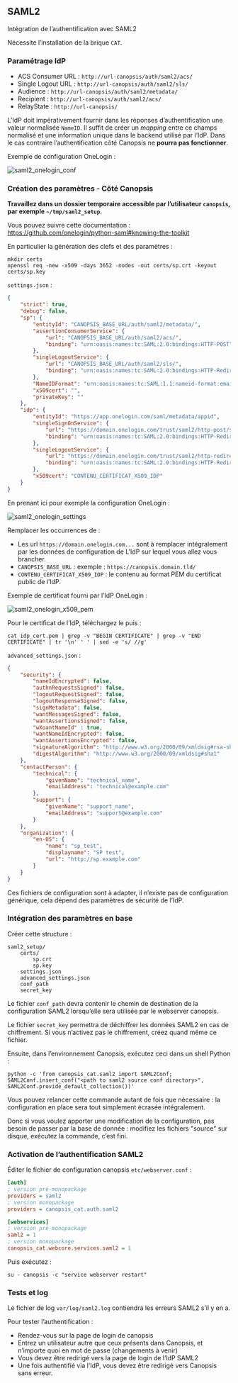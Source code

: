 ## SAML2

Intégration de l’authentification avec SAML2

Nécessite l’installation de la brique `CAT`.

### Paramétrage IdP

 * ACS Consumer URL : `http://url-canopsis/auth/saml2/acs/`
 * Single Logout URL : `http://url-canopsis/auth/saml2/sls/`
 * Audience : `http://url-canopsis/auth/saml2/metadata/`
 * Recipient : `http://url-canopsis/auth/saml2/acs/`
 * RelayState : `http://url-canopsis/`

L’IdP doit impérativement fournir dans les réponses d’authentification une valeur normalisée `NameID`. Il suffit de créer un *mapping* entre ce champs normalisé et une information unique dans le backend utilisé par l’IdP. Dans le cas contraire l’authentification côté Canopsis ne **pourra pas fonctionner**.

Exemple de configuration OneLogin :

![saml2_onelogin_conf](pics/saml2_onelogin_conf.png)

### Création des paramètres - Côté Canopsis

**Travaillez dans un dossier temporaire accessible par l’utilisateur `canopsis`, par exemple `~/tmp/saml2_setup`.**

Vous pouvez suivre cette documentation : https://github.com/onelogin/python-saml#knowing-the-toolkit

En particulier la génération des clefs et des paramètres :

```
mkdir certs
openssl req -new -x509 -days 3652 -nodes -out certs/sp.crt -keyout certs/sp.key
```

`settings.json` :

```json
{
    "strict": true,
    "debug": false,
    "sp": {
        "entityId": "CANOPSIS_BASE_URL/auth/saml2/metadata/",
        "assertionConsumerService": {
            "url": "CANOPSIS_BASE_URL/auth/saml2/acs/",
            "binding": "urn:oasis:names:tc:SAML:2.0:bindings:HTTP-POST"
        },
        "singleLogoutService": {
            "url": "CANOPSIS_BASE_URL/auth/saml2/sls/",
            "binding": "urn:oasis:names:tc:SAML:2.0:bindings:HTTP-Redirect"
        },
        "NameIDFormat": "urn:oasis:names:tc:SAML:1.1:nameid-format:emailAddress",
        "x509cert": "",
        "privateKey": ""
    },
    "idp": {
        "entityId": "https://app.onelogin.com/saml/metadata/appid",
        "singleSignOnService": {
            "url": "https://domain.onelogin.com/trust/saml2/http-post/sso/appid",
            "binding": "urn:oasis:names:tc:SAML:2.0:bindings:HTTP-Redirect"
        },
        "singleLogoutService": {
            "url": "https://domain.onelogin.com/trust/saml2/http-redirect/slo/appid",
            "binding": "urn:oasis:names:tc:SAML:2.0:bindings:HTTP-Redirect"
        },
        "x509cert": "CONTENU_CERTIFICAT_X509_IDP"
    }
}
```

En prenant ici pour exemple la configuration OneLogin :

![saml2_onelogin_settings](pics/saml2_onelogin_settings.png)

Remplacer les occurrences de :

 * Les url `https://domain.onelogin.com...` sont à remplacer intégralement par les données de configuration de L'IdP sur lequel vous allez vous brancher.
 * `CANOPSIS_BASE_URL` : exemple : `https://canopsis.domain.tld/`
 * `CONTENU_CERTIFICAT_X509_IDP` : le contenu au format PEM du certificat public de l’IdP.

Exemple de certificat fourni par l’IdP OneLogin :

![saml2_onelogin_x509_pem](pics/saml2_onelogin_x509_pem.png)

Pour le certificat de l’IdP, téléchargez le puis :

```
cat idp_cert.pem | grep -v "BEGIN CERTIFICATE" | grep -v "END CERTIFICATE" | tr '\n' ' ' | sed -e 's/ //g'
```

`advanced_settings.json` :

```json
{
    "security": {
        "nameIdEncrypted": false,
        "authnRequestsSigned": false,
        "logoutRequestSigned": false,
        "logoutResponseSigned": false,
        "signMetadata": false,
        "wantMessagesSigned": false,
        "wantAssertionsSigned": false,
        "wXoantNameId" : true,
        "wantNameIdEncrypted": false,
        "wantAssertionsEncrypted": false,
        "signatureAlgorithm": "http://www.w3.org/2000/09/xmldsig#rsa-sha1",
        "digestAlgorithm": "http://www.w3.org/2000/09/xmldsig#sha1"
    },
    "contactPerson": {
        "technical": {
            "givenName": "technical_name",
            "emailAddress": "technical@example.com"
        },
        "support": {
            "givenName": "support_name",
            "emailAddress": "support@example.com"
        }
    },
    "organization": {
        "en-US": {
            "name": "sp_test",
            "displayname": "SP test",
            "url": "http://sp.example.com"
        }
    }
}
```

Ces fichiers de configuration sont à adapter, il n’existe pas de configuration générique, cela dépend des paramètres de sécurité de l’IdP.

### Intégration des paramètres en base

Créer cette structure :

```
saml2_setup/
    certs/
        sp.crt
        sp.key
    settings.json
    advanced_settings.json
    conf_path
    secret_key
```

Le fichier `conf_path` devra contenir le chemin de destination de la configuration SAML2 lorsqu’elle sera utilisée par le webserver canopsis.

Le fichier `secret_key` permettra de déchiffrer les données SAML2 en cas de chiffrement. Si vous n’activez pas le chiffrement, créez quand même ce fichier.

Ensuite, dans l’environnement Canopsis, exécutez ceci dans un shell Python :

```
python -c 'from canopsis_cat.saml2 import SAML2Conf; SAML2Conf.insert_conf("<path to saml2 source conf directory>", SAML2Conf.provide_default_collection())'
```

Vous pouvez relancer cette commande autant de fois que nécessaire : la configuration en place sera tout simplement écrasée intégralement.

Donc si vous voulez apporter une modification de la configuration, pas besoin de passer par la base de donnée : modifiez les fichiers "source" sur disque, exécutez la commande, c’est fini.

### Activation de l’authentification SAML2

Éditer le fichier de configuration canopsis `etc/webserver.conf` :

```ini
[auth]
; version pré-monopackage
providers = saml2
; version monopackage
providers = canopsis_cat.auth.saml2

[webservices]
; version pré-monopackage
saml2 = 1
; version monopackage
canopsis_cat.webcore.services.saml2 = 1
```

Puis exécutez :

```
su - canopsis -c "service webserver restart"
```

### Tests et log

Le fichier de log `var/log/saml2.log` contiendra les erreurs SAML2 s’il y en a.

Pour tester l’authentification :

 * Rendez-vous sur la page de login de canopsis
 * Entrez un utilisateur autre que ceux présents dans Canopsis, et n’importe quoi en mot de passe (changements à venir)
 * Vous devez être redirigé vers la page de login de l’IdP SAML2
 * Une fois authentifié via l’IdP, vous devez être redirigé vers Canopsis sans erreur.
